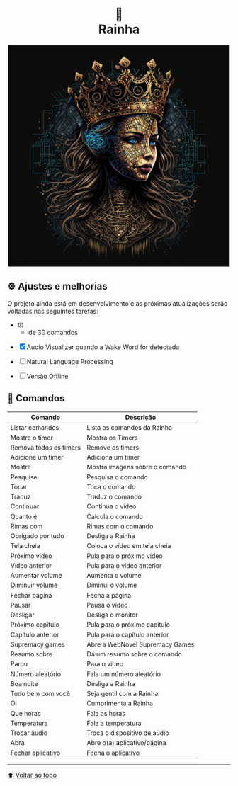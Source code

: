 <h1 align="center">
👑<br>Rainha
</h1>

<p align="center">
<img src="img/RainhaIA.png" alt="exemplo imagem" width=500>
</p>

## ⚙️ Ajustes e melhorias

O projeto ainda está em desenvolvimento e as próximas atualizações serão voltadas nas seguintes tarefas:

- [x] + de 30 comandos
- [x] Audio Visualizer quando a Wake Word for detectada
- [ ] Natural Language Processing
- [ ] Versão Offline


## 📓 Comandos

| Comando | Descrição |
|---|---|
| Listar comandos | Lista os comandos da Rainha |
| Mostre o timer | Mostra os Timers |
| Remova todos os timers | Remove os timers |
| Adicione um timer | Adiciona um timer |
| Mostre | Mostra imagens sobre o comando |
| Pesquise | Pesquisa o comando |
| Tocar | Toca o comando |
| Traduz | Traduz o comando |
| Continuar | Contínua o vídeo |
| Quanto é | Calcula o comando |
| Rimas com | Rimas com o comando |
| Obrigado por tudo | Desliga a Rainha |
| Tela cheia | Coloca o vídeo em tela cheia |
| Próximo vídeo | Pula para o próximo vídeo |
| Vídeo anterior | Pula para o vídeo anterior |
| Aumentar volume | Aumenta o volume |
| Diminuir volume | Diminui o volume |
| Fechar página | Fecha a página |
| Pausar | Pausa o vídeo |
| Desligar | Desliga o monitor |
| Próximo capítulo | Pula para o próximo capítulo |
| Capítulo anterior | Pula para o capítulo anterior |
| Supremacy games | Abre a WebNovel Supremacy Games |
| Resumo sobre | Dá um resumo sobre o comando |
| Parou | Para o vídeo |
| Número aleatório | Fala um número aleatório |
| Boa noite | Desliga a Rainha |
| Tudo bem com você | Seja gentil com a Rainha |
| Oi | Cumprimenta a Rainha |
| Que horas | Fala as horas |
| Temperatura | Fala a temperatura |
| Trocar áudio | Troca o dispositivo de aúdio |
| Abra | Abre o(a) aplicativo/página |
| Fechar aplicativo | Fecha o aplicativo |

---

[⬆ Voltar ao topo](#rainha)<br>
